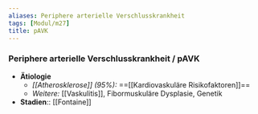 ```yaml
---
aliases: Periphere arterielle Verschlusskrankheit
tags: [Modul/m27]
title: pAVK
---
```

### Periphere arterielle Verschlusskrankheit / pAVK
- **Ätiologie**
	- *[[Atherosklerose]] (95%):* ==[[Kardiovaskuläre Risikofaktoren]]==
	- *Weitere:* [[Vaskulitis]], Fibormuskuläre Dysplasie, Genetik
- **Stadien**:: [[Fontaine]]